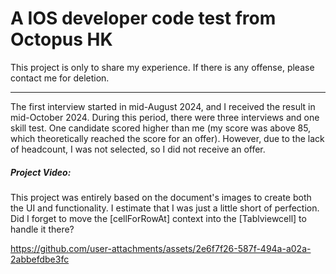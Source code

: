 # A IOS developer code test from Octopus HK
This project is only to share my experience. If there is any offense, please contact me for deletion.
___

The first interview started in mid-August 2024, and I received the result in mid-October 2024. During this period, there were three interviews and one skill test. One candidate scored higher than me (my score was above 85, which theoretically reached the score for an offer). However, due to the lack of headcount, I was not selected, so I did not receive an offer.


##### Project Video:
This project was entirely based on the document's images to create both the UI and functionality. I estimate that I was just a little short of perfection. Did I forget to move the [cellForRowAt] context into the [Tablviewcell] to handle it there?



https://github.com/user-attachments/assets/2e6f7f26-587f-494a-a02a-2abbefdbe3fc



